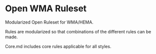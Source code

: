 # Open WMA Ruleset
Modularized Open Ruleset for WMA/HEMA.

Rules are modularized so that combinations of the different rules can be made.

Core.md includes core rules applicable for all styles.
